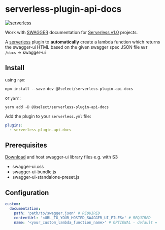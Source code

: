 # serverless-plugin-api-docs
[![serverless](http://public.serverless.com/badges/v3.svg)](http://www.serverless.com)

Work with [SWAGGER](https://swagger.io/docs/specification) documentation for [Serverless v1.0](https://serverless.com/) projects.

A [serverless](http://www.serverless.com) plugin to **automatically** create a lambda function which returns the swagger-ui HTML based on the given swagger spec JSON file `GET /docs` => swagger-ui

## Install
using `npm`: 
```
npm install --save-dev @8select/serverless-plugin-api-docs
```
or `yarn`:
```
yarn add -D @8select/serverless-plugin-api-docs
```

Add the plugin to your `serverless.yml` file:

```yaml
plugins:
  - serverless-plugin-api-docs
```

## Prerequisites
[Download](https://swagger.io/swagger-ui/) and host swagger-ui library files e.g. with S3
  * swagger-ui.css
  * swagger-ui-bundle.js
  * swagger-ui-standalone-preset.js

## Configuration

```yaml
custom:
  documentation:
    path: 'path/to/swagger.json' # REQUIRED
    contentUrl: '<URL_TO_YOUR_HOSTED_SWAGGER_UI_FILES>' # REQUIRED
    name: '<your_custom_lambda_function_name>' # OPTIONAL - default = 'docs'
```
